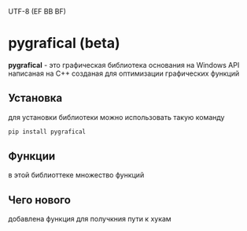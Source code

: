 ﻿UTF-8 (EF BB BF)
# pygrafical (beta)

**pygrafical** - это графическая библиотека основания на  Windows API написаная на С++ созданая для оптимизации графических функций 

## Установка
для установки библиотеки можно использовать  такую команду
```bash
pip install pygrafical
```
## Функции
в этой библиоттеке множество функций
## Чего нового
добавлена функция для получкния пути к хукам